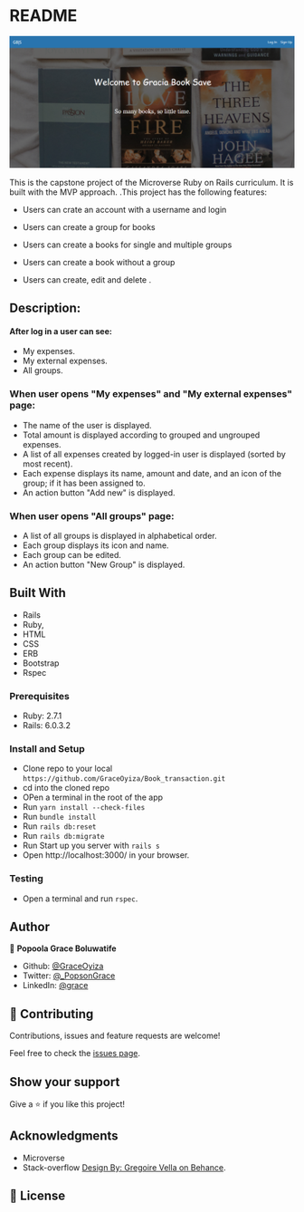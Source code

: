# README

![screenshot](app/assets/images/homepage.png)

This is the capstone project of the Microverse Ruby on Rails curriculum. It is built with the MVP approach. .This project has the following features:

- Users can crate an account with a username and login

- Users can create a group for books

- Users can create a books for single and multiple groups

- Users can create a book without a group

- Users can create, edit and delete .

## Description:

#### After log in a user can see:

- My expenses.
- My external expenses.
- All groups.

### When user opens "My expenses" and "My external expenses" page:

- The name of the user is displayed.
- Total amount is displayed according to grouped and ungrouped expenses.
- A list of all expenses created by logged-in user is displayed (sorted by most recent).
- Each expense displays its name, amount and date, and an icon of the group; if it has been assigned to.
- An action button "Add new" is displayed.

### When user opens "All groups" page:

- A list of all groups is displayed  in alphabetical order.
- Each group displays its icon and name.
- Each group can be edited.
- An action button "New Group" is displayed.


## Built With
- Rails
- Ruby,
- HTML
- CSS
- ERB
- Bootstrap
- Rspec

### Prerequisites

- Ruby: 2.7.1 
- Rails: 6.0.3.2

### Install and Setup

- Clone repo to your local `https://github.com/GraceOyiza/Book_transaction.git`
- cd into the cloned repo
- OPen a terminal in the root of the app
- Run `yarn install --check-files`
- Run `bundle install`
- Run `rails db:reset`
- Run `rails db:migrate`
- Run Start up you server with `rails s`
- Open http://localhost:3000/ in your browser.

### Testing
- Open a terminal and run `rspec`.

## Author

👤 **Popoola Grace Boluwatife**

- Github: [@GraceOyiza](https://github.com/GraceOyiza)
- Twitter: [@_PopsonGrace](https://twitter.com/_PopsonGrace)
- LinkedIn: [@grace](https://www.linkedin.com/in/grace-popoola)

## 🤝 Contributing

Contributions, issues and feature requests are welcome!

Feel free to check the [issues page](https://github.com/GraceOyiza/Book_transaction/issues).

## Show your support

Give a ⭐️ if you like this project!

## Acknowledgments

- Microverse
- Stack-overflow
[Design By: Gregoire Vella on Behance](https://www.behance.net/gallery/19759151/Snapscan-iOs-design-and-branding?tracking_source=).

## 📝 License

